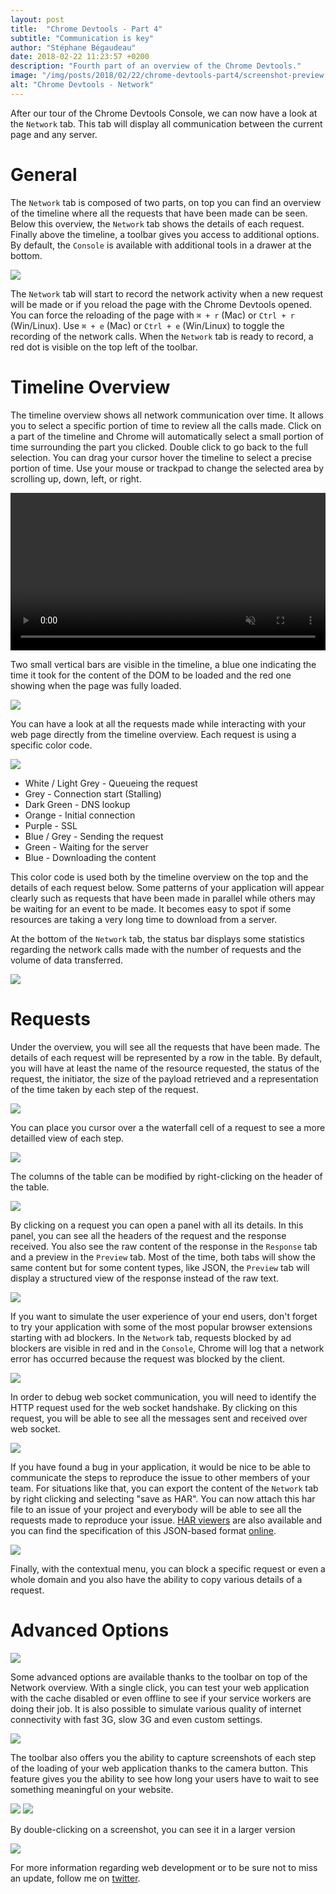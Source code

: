 ```yaml
---
layout: post
title:  "Chrome Devtools - Part 4"
subtitle: "Communication is key"
author: "Stéphane Bégaudeau"
date: 2018-02-22 11:23:57 +0200
description: "Fourth part of an overview of the Chrome Devtools."
image: "/img/posts/2018/02/22/chrome-devtools-part4/screenshot-preview.png"
alt: "Chrome Devtools - Network"
---
```

After our tour of the Chrome Devtools Console, we can now have a look at the `Network` tab. This tab will display all communication between the current page and any server.

# General

The `Network` tab is composed of two parts, on top you can find an overview of the timeline where all the requests that have been made can be seen. Below this overview, the `Network` tab shows the details of each request. Finally above the timeline, a toolbar gives you access to additional options. By default, the `Console` is available with additional tools in a drawer at the bottom.

<img src="{{ site.baseurl }}/img/posts/2018/02/22/chrome-devtools-part4/network-tab.png" class="img-fluid img-border">

The `Network` tab will start to record the network activity when a new request will be made or if you reload the page with the Chrome Devtools opened. You can force the reloading of the page with `⌘ + r` (Mac) or `Ctrl + r` (Win/Linux). Use `⌘ + e` (Mac) or `Ctrl + e` (Win/Linux) to toggle the recording of the network calls. When the `Network` tab is ready to record, a red dot is visible on the top left of the toolbar.

# Timeline Overview

The timeline overview shows all network communication over time. It allows you to select a specific portion of time to review all the calls made. Click on a part of the timeline and Chrome will automatically select a small portion of time surrounding the part you clicked. Double click to go back to the full selection. You can drag your cursor hover the timeline to select a precise portion of time. Use your mouse or trackpad to change the selected area by scrolling up, down, left, or right.

<video src="{{ site.baseurl }}/img/posts/2018/02/22/chrome-devtools-part4/overview.mp4" style="width: 100%;" loop muted autoplay controls></video>

Two small vertical bars are visible in the timeline, a blue one indicating the time it took for the content of the DOM to be loaded and the red one showing when the page was fully loaded.

<img src="{{ site.baseurl }}/img/posts/2018/02/22/chrome-devtools-part4/loaded.png" class="img-fluid img-border">


You can have a look at all the requests made while interacting with your web page directly from the timeline overview. Each request is using a specific color code.

<img src="{{ site.baseurl }}/img/posts/2018/02/22/chrome-devtools-part4/waterfall.png" class="img-fluid img-border">

* White / Light Grey - Queueing the request
* Grey - Connection start (Stalling)
* Dark Green - DNS lookup
* Orange - Initial connection
* Purple - SSL
* Blue / Grey - Sending the request
* Green - Waiting for the server
* Blue - Downloading the content

This color code is used both by the timeline overview on the top and the details of each request below. Some patterns of your application will appear clearly such as requests that have been made in parallel while others may be waiting for an event to be made. It becomes easy to spot if some resources are taking a very long time to download from a server.

At the bottom of the `Network` tab, the status bar displays some statistics regarding the network calls made with the number of requests and the volume of data transferred.

<img src="{{ site.baseurl }}/img/posts/2018/02/22/chrome-devtools-part4/status-bar.png" class="img-fluid img-border">

# Requests

Under the overview, you will see all the requests that have been made. The details of each request will be represented by a row in the table. By default, you will have at least the name of the resource requested, the status of the request, the initiator, the size of the payload retrieved and a representation of the time taken by each step of the request.

<img src="{{ site.baseurl }}/img/posts/2018/02/22/chrome-devtools-part4/request.png" class="img-fluid img-border">

You can place you cursor over a the waterfall cell of a request to see a more detailled view of each step.

<img src="{{ site.baseurl }}/img/posts/2018/02/22/chrome-devtools-part4/waterfall-popup.png" class="img-fluid img-border">

The columns of the table can be modified by right-clicking on the header of the table.

<img src="{{ site.baseurl }}/img/posts/2018/02/22/chrome-devtools-part4/columns.png" class="img-fluid img-border">

By clicking on a request you can open a panel with all its details. In this panel, you can see all the headers of the request and the response received. You also see the raw content of the response in the `Response` tab and a preview in the `Preview` tab. Most of the time, both tabs will show the same content but for some content types, like JSON, the `Preview` tab will display a structured view of the response instead of the raw text.

<img src="{{ site.baseurl }}/img/posts/2018/02/22/chrome-devtools-part4/request-details.png" class="img-fluid img-border">

If you want to simulate the user experience of your end users, don't forget to try your application with some of the most popular browser extensions starting with ad blockers. In the `Network` tab, requests blocked by ad blockers are visible in red and in the `Console`, Chrome will log that a network error has occurred because the request was blocked by the client.

<img src="{{ site.baseurl }}/img/posts/2018/02/22/chrome-devtools-part4/blocked-by-client.png" class="img-fluid img-border">

In order to debug web socket communication, you will need to identify the HTTP request used for the web socket handshake. By clicking on this request, you will be able to see all the messages sent and received over web socket.

<img src="{{ site.baseurl }}/img/posts/2018/02/22/chrome-devtools-part4/websocket.png" class="img-fluid img-border">

If you have found a bug in your application, it would be nice to be able to communicate the steps to reproduce the issue to other members of your team. For situations like that, you can export the content of the `Network` tab by right clicking and selecting "save as HAR". You can now attach this har file to an issue of your project and everybody will be able to see all the requests made to reproduce your issue. [HAR viewers](http://www.softwareishard.com/har/viewer/) are also available and you can find the specification of this JSON-based format [online](http://www.softwareishard.com/blog/har-12-spec/).

<img src="{{ site.baseurl }}/img/posts/2018/02/22/chrome-devtools-part4/har-viewer.png" class="img-fluid img-border">

Finally, with the contextual menu, you can block a specific request or even a whole domain and you also have the ability to copy various details of a request.

# Advanced Options

<img src="{{ site.baseurl }}/img/posts/2018/02/22/chrome-devtools-part4/toolbar.png" class="img-fluid img-border">

Some advanced options are available thanks to the toolbar on top of the Network overview. With a single click, you can test your web application with the cache disabled or even offline to see if your service workers are doing their job. It is also possible to simulate various quality of internet connectivity with fast 3G, slow 3G and even custom settings.

<img src="{{ site.baseurl }}/img/posts/2018/02/22/chrome-devtools-part4/connectivity.png" class="img-fluid img-border">

The toolbar also offers you the ability to capture screenshots of each step of the loading of your web application thanks to the camera button. This feature gives you the ability to see how long your users have to wait to see something meaningful on your website.

<img src="{{ site.baseurl }}/img/posts/2018/02/22/chrome-devtools-part4/capture-screenshots.png" class="img-fluid img-border">

<img src="{{ site.baseurl }}/img/posts/2018/02/22/chrome-devtools-part4/screenshot.png" class="img-fluid img-border">

By double-clicking on a screenshot, you can see it in a larger version

<img src="{{ site.baseurl }}/img/posts/2018/02/22/chrome-devtools-part4/screenshot-large.png" class="img-fluid img-border">

For more information regarding web development or to be sure not to miss an update, follow me on [twitter](https://www.twitter.com/sbegaudeau).